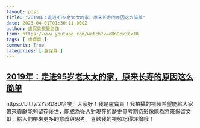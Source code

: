 ```yaml
---
layout: post
title: "2019年：走进95岁老太太的家，原来长寿的原因这么简单"
date: 2023-04-01T01:30:11.000Z
author: 盧保貴視覺影像
from: https://www.youtube.com/watch?v=e8nOpx3cxJ8
tags: [ 盧保貴 ]
comments: True
categories: [ 盧保貴 ]
---
```

<!--1680312611000-->
[2019年：走进95岁老太太的家，原来长寿的原因这么简单](https://www.youtube.com/watch?v=e8nOpx3cxJ8)
------

<div>
https://bit.ly/2YsRD8D哈嘍，大家好！我是盧寶貴！我拍攝的視頻希望能給大家帶來貢獻能夠留存後世，能成為後人對現在的歷史參考期待影像能為將來保留文獻，給人們帶來更多的意義與思考。喜歡我的視頻記得評論哦！
</div>
